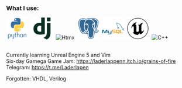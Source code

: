 ###  What I use:
<div> 
  <img src="https://github.com/devicons/devicon/blob/master/icons/python/python-original-wordmark.svg" title="Python" alt="Python" width="60" height="60"/>&nbsp;
  <img src="https://github.com/devicons/devicon/blob/master/icons/django/django-plain.svg" title="Django" alt="Django" width="60" height="60"/>&nbsp;
  <img src="https://styles.redditmedia.com/t5_2u59z4/styles/communityIcon_3wi5tbhd61181.png" title="Htmx" alt="Htmx" width="60" height="60"/>&nbsp;
  <img src="https://github.com/devicons/devicon/blob/master/icons/postgresql/postgresql-plain.svg" title="Postgres" alt="Postgres" width="60" height="60"/>&nbsp;
  <img src="https://github.com/devicons/devicon/blob/master/icons/mysql/mysql-original-wordmark.svg" title="Mysql" alt="Mysql" width="60" height="60"/>&nbsp;
  <img src="https://github.com/devicons/devicon/blob/master/icons/unrealengine/unrealengine-original.svg" title="UnrealEngine" alt="UnrealEngine" width="60" height="60"/>&nbsp;
  <img src="https://cdn-icons-png.flaticon.com/512/6132/6132222.png" title="C++" alt="C++" width="60" height="60"/>
</div>
<br>

Currently learning Unreal Engine 5 and Vim
<br>
Six-day Gamega Game Jam: https://laderlappenn.itch.io/grains-of-fire
<br>
Telegram: https://t.me/Laderlapen
<br>

Forgotten:
VHDL, Verilog
